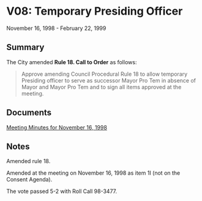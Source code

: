 # V08: Temporary Presiding Officer

November 16, 1998 - February 22, 1999

## Summary

The City amended **Rule 18. Call to Order**  as follows:

> Approve amending Council Procedural Rule 18 to allow temporary Presiding officer
  to serve as successor Mayor Pro Tem in absence of Mayor and Mayor Pro Tem and to sign all
  items approved at the meeting.

## Documents

[Meeting Minutes for November 16, 1998](assets/rules-archive/1998_11_16/meeting_minutes.pdf)

## Notes

Amended rule 18.

Amended at the meeting on November 16, 1998 as item 1I (not on the Consent Agenda).

The vote passed 5-2 with Roll Call 98-3477.

